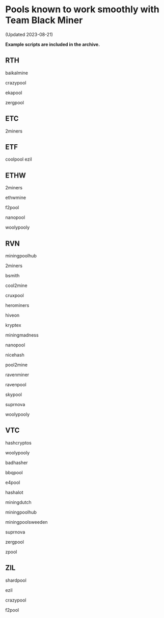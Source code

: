 # Pools known to work smoothly with Team Black Miner
(Updated 2023-08-21)

**Example scripts are included in the archive.**

## RTH

baikalmine

crazypool

ekapool

zergpool

## ETC

2miners

## ETF

coolpool
ezil

## ETHW

2miners

ethwmine

f2pool

nanopool

woolypooly

## RVN

miningpoolhub

2miners

bsmith

cool2mine

cruxpool

herominers

hiveon

kryptex

miningmadness

nanopool

nicehash

pool2mine

ravenminer

ravenpool

skypool

suprnova

woolypooly

## VTC

hashcryptos

woolypooly

badhasher

bbqpool

e4pool

hashalot

miningdutch

miningpoolhub

miningpoolsweeden

suprnova

zergpool

zpool

## ZIL

shardpool

ezil

crazypool

f2pool
